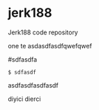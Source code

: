 # jerk188
 Jerk188 code repository

one te
asdasdfasdfqwefqwef

#sdfasdfa
```
$ sdfasdf
```

asdfasdfasdfasdf

diyici
dierci

